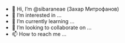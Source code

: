 - 👋 Hi, I’m @sibaraneae (Захар Митрофанов)
- 👀 I’m interested in ...
- 🌱 I’m currently learning ...
- 💞️ I’m looking to collaborate on ...
- 📫 How to reach me ...

<!---
sibaraneae/sibaraneae is a ✨ special ✨ repository because its `README.md` (this file) appears on your GitHub profile.
You can click the Preview link to take a look at your changes.
--->
